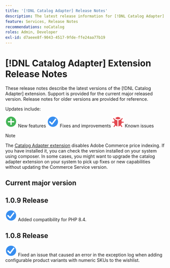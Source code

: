 ```yaml
---
title: '[!DNL Catalog Adapter] Release Notes'
description: The latest release information for [!DNL Catalog Adapter] for Adobe Commerce.
feature: Services, Release Notes
recommendations: noCatalog
roles: Admin, Developer
exl-id: d7aeee8f-9043-4517-9fde-ffe24aa77b19
---
```

# [!DNL Catalog Adapter] Extension Release Notes

These release notes describe the latest versions of the [!DNL Catalog Adapter] extension. Support is provided for the current major released version. Release notes for older versions are provided for reference.

Updates include:

![New](../assets/new.svg) New features
![Fix](../assets/fix.svg) Fixes and improvements
![Bug](../assets/bug.svg) Known issues


>[!NOTE]
>
>The [Catalog Adapter extension](catalog-adapter.md) disables Adobe Commerce price indexing. If you have installed it, you can check the version installed on your system using composer. In some cases, you might want to upgrade the catalog adapter extension on your system to pick up fixes or new capabilities without updating the Commerce Service version.

## Current major version

## 1.0.9 Release

![Fix](../assets/fix.svg) Added compatibility for PHP 8.4. <!--MDEE-941-->

## 1.0.8 Release

![Fix](../assets/fix.svg) Fixed an issue that caused an error in the exception log when adding configurable product variants with numeric SKUs to the wishlist. <!--MDEE-876-->
